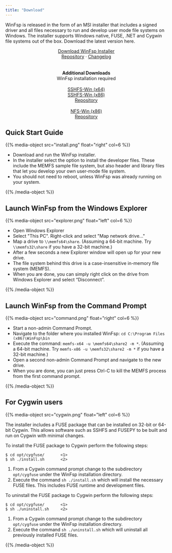```yaml
---
title: "Download"
---
```


WinFsp is released in the form of an MSI installer that includes a signed driver and all files necessary to run and develop user mode file systems on Windows. The installer supports Windows native, FUSE, .NET and Cygwin file systems out of the box. Download the latest version here.

<center class="my-5">
<a class="btn btn-primary" style="width:240px;" href="{{< github-latest-asset `billziss-gh/winfsp` `.msi` >}}" role="button">Download WinFsp Installer</a><br/>
<a class="text-small" href="https://github.com/billziss-gh/winfsp">Repository</a> &middot; <a class="text-small" href="{{< github-latest-blob `billziss-gh/winfsp` `/Changelog.asciidoc` >}}">Changelog</a><br/>
<br/>
<br/>
<b>Additional Downloads</b><br/>
<span class="text-small">WinFsp installation required</span><br/>
<br/>
<a class="btn mb-1" style="width:240px;" href="{{< github-latest-asset `billziss-gh/sshfs-win` `-x64.msi` >}}" role="button">SSHFS-Win (x64)</a><br/>
<a class="btn" style="width:240px;" href="{{< github-latest-asset `billziss-gh/sshfs-win` `-x86.msi` >}}" role="button">SSHFS-Win (x86)</a><br/>
<a class="text-small" href="https://github.com/billziss-gh/sshfs-win">Repository</a><br/>
<br/>
<a class="btn" style="width:240px;" href="{{< github-latest-asset `billziss-gh/nfs-win` `.msi` >}}" role="button">NFS-Win (x86)</a><br/>
<a class="text-small" href="https://github.com/billziss-gh/nfs-win">Repository</a>
</center>

## Quick Start Guide

{{% media-object src="install.png" float="right" col=6 %}}

- Download and run the WinFsp installer.
- In the installer select the option to install the developer files. These include the MEMFS sample file system, but also header and library files that let you develop your own user-mode file system.
- You should not need to reboot, unless WinFsp was already running on your system.

{{% /media-object %}}

## Launch WinFsp from the Windows Explorer

{{% media-object src="explorer.png" float="left" col=6 %}}

- Open Windows Explorer
- Select "This PC". Right-click and select "Map network drive..."
- Map a drive to `\\memfs64\share`. (Assuming a 64-bit machine. Try `\\memfs32\share` if you have a 32-bit machine.)
- After a few seconds a new Explorer window will open up for your new drive.
- The file system behind this drive is a case-insensitive in-memory file system (MEMFS).
- When you are done, you can simply right click on the drive from Windows Explorer and select “Disconnect”.

{{% /media-object %}}

## Launch WinFsp from the Command Prompt

{{% media-object src="command.png" float="right" col=6 %}}

- Start a non-admin Command Prompt.
- Navigate to the folder where you installed WinFsp: `cd C:\Program Files (x86)\WinFsp\bin`
- Execute the command: `memfs-x64 -u \memfs64\share2 -m *`. (Assuming a 64-bit machine. Try `memfs-x86 -u \memfs32\share2 -m *` if you have a 32-bit machine.)
- Open a second non-admin Command Prompt and navigate to the new drive.
- When you are done, you can just press Ctrl-C to kill the MEMFS process from the first command prompt.

{{% /media-object %}}

## For Cygwin users

{{% media-object src="cygwin.png" float="left" col=6 %}}

The installer includes a FUSE package that can be installed on 32-bit or 64-bit Cygwin. This allows software such as SSHFS and FUSEPY to be built and run on Cygwin with minimal changes.

To install the FUSE package to Cygwin perform the following steps:

```
$ cd opt/cygfuse/       <1>
$ sh ./install.sh       <2>
```

1. From a Cygwin command prompt change to the subdirectory `opt/cygfuse` under the WinFsp installation directory.
2. Execute the command `sh ./install.sh` which will install the necessary FUSE files. This includes FUSE runtime and development files.

To uninstall the FUSE package to Cygwin perform the following steps:

```
$ cd opt/cygfuse/       <1>
$ sh ./uninstall.sh     <2>
```

1. From a Cygwin command prompt change to the subdirectory `opt/cygfuse` under the WinFsp installation directory.
2. Execute the command `sh ./uninstall.sh` which will uninstall all previously installed FUSE files.

{{% /media-object %}}
